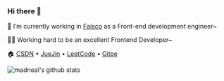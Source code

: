 ### Hi there 👋

<!--
**enson0131/enson0131** is a ✨ _special_ ✨ repository because its `README.md` (this file) appears on your GitHub profile.

Here are some ideas to get you started:

- 🔭 I’m currently working on ...
- 🌱 I’m currently learning ...
- 👯 I’m looking to collaborate on ...
- 🤔 I’m looking for help with ...
- 💬 Ask me about ...
- 📫 How to reach me: ...
- 😄 Pronouns: ...
- ⚡ Fun fact: ...
-->

🔭 I’m currently working in [Faisco](https://www.fkw.com/) as a Front-end development engineer~

👨‍💻 Working hard to be an excellent Frontend Developer~

🏠 [CSDN](https://blog.csdn.net/chen_enson_1) • [JueJin](https://juejin.cn/user/3544481218435549/posts) • [LeetCode](https://leetcode.cn/u/dou-jiang-you-tiao-f/) • [Gitee](https://gitee.com/enson_chen)

![madneal's github stats](https://github-readme-stats.vercel.app/api?username=enson0131&show_icons=true&theme=radical)
